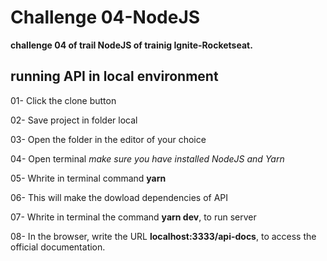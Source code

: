 # Challenge 04-NodeJS

**challenge 04 of trail NodeJS of trainig Ignite-Rocketseat.**

## running  API in local environment 

01- Click the clone button 

02- Save project in folder local

03- Open the folder in the editor of your choice

04- Open terminal *make sure you have installed NodeJS and Yarn*

05- Whrite in terminal command **yarn**

06- This will  make the dowload dependencies of API

07- Whrite in terminal the command **yarn dev**, to run server

08- In the browser, write the URL **localhost:3333/api-docs**, to access the official documentation.
